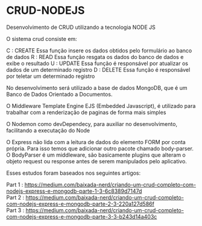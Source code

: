 # CRUD-NODEJS

Desenvolvimento de CRUD utilizando a tecnologia NODE JS

O sistema crud consiste em:

C : CREATE Essa função insere os dados obtidos pelo formulário ao banco de dados
R : READ Essa função resgata os dados do banco de dados e exibe o resultado
U : UPDATE Essa função é responsável por atualizar os dados de um determinado registro
D : DELETE Essa função é responsável por teletar um determinado registro

No desenvolvimento será utilizado a base de dados MongoDB, que é um Banco de Dados Orientado a Documentos.

O Middleware Template Engine EJS (Embedded Javascript), é utilizado para trabalhar com a renderização de paginas de forma mais simples
  
O Nodemon como devDependecy, para auxiliar no desenvolvimento, facilitando a executação do Node

O Express não lida com a leitura de dados do elemento FORM por conta própria. Para isso temos que adicionar outro pacote chamado body-parser. O BodyParser é um middleware, são basicamente plugins que alteram o objeto request ou response antes de serem manipulados pelo aplicativo.
  
Esses estudos foram baseados nos seguintes artigos:

Part 1 : https://medium.com/baixada-nerd/criando-um-crud-completo-com-nodejs-express-e-mongodb-parte-1-3-6c8389d7147d
<br>
Part 2 : https://medium.com/baixada-nerd/criando-um-crud-completo-com-nodejs-express-e-mongodb-parte-2-3-220a127d586f
<br>
Part 3 : https://medium.com/baixada-nerd/criando-um-crud-completo-com-nodejs-express-e-mongodb-parte-3-3-b243d14a403c



